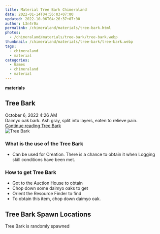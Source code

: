 ```yaml
---
title: Material Tree Bark Chimeraland
date: 2022-01-14T04:56:03+07:00
updated: 2022-10-06T04:26:37+07:00
author: L3n4r0x
permalink: /chimeraland/materials/tree-bark.html
photos:
  - /chimeraland/materials/tree-bark/tree-bark.webp
thumbnail: /chimeraland/materials/tree-bark/tree-bark.webp
tags:
  - chimeraland
  - material
categories:
  - Games
  - chimeraland
  - material
---
```


<link
  rel="stylesheet"
  href="https://rawcdn.githack.com/dimaslanjaka/Web-Manajemen/870a349/css/bootstrap-5-3-0-alpha3-wrapper.css"
/>
<section id="bootstrap-wrapper">
  <div data-bs-theme="dark">
    <div
      class="row g-0 border rounded overflow-hidden flex-md-row mb-4 shadow-sm position-relative bg-dark text-light"
    >
      <div class="col p-4 d-flex flex-column position-static">
        <strong class="d-inline-block mb-2 text-success">materials</strong>
        <h2 class="mb-0">Tree Bark</h2>
        <div class="mb-1 text-muted">October 6, 2022 4:26 AM</div>
        <div class="mb-2 border p-1">
          Daimyo oak bark. Ash gray, split into layers, eaten to relieve pain.
        </div>
        <a
          href="/chimeraland/materials/tree-bark.html"
          class="stretched-link d-none text-primary"
          >Continue reading Tree Bark</a
        >
      </div>
      <div class="col-auto d-none d-md-block d-lg-block">
        <img
          src="https://www.webmanajemen.com/chimeraland/materials/tree-bark/tree-bark.webp"
          alt="Tree Bark"
        />
      </div>
    </div>
    <div class="row">
      <div class="col-lg-6 col-12 mb-2">
        <div class="card">
          <div class="card-body">
            <h3 class="card-title">What is the use of the Tree Bark</h3>
            <div class="card-text">
              <ul>
                <li>
                  Can be used for Creation. There is a chance to obtain it when
                  Logging skill conditions have been met.
                </li>
              </ul>
            </div>
          </div>
        </div>
      </div>
      <div class="col-lg-6 col-12 mb-2">
        <div class="card">
          <div class="card-body">
            <h3 class="card-title">How to get Tree Bark</h3>
            <div class="card-text">
              <ul>
                <li>Got to the Auction House to obtain</li>
                <li>Chop down some daimyo oaks to get</li>
                <li>Orient the Resource Finder to find</li>
                <li>To obtain this item, chop down daimyo oak.</li>
              </ul>
            </div>
          </div>
        </div>
      </div>
      <div class="col-12 mb-2">
        <h2>Tree Bark Spawn Locations</h2>
        <p>Tree Bark is randomly spawned</p>
      </div>
    </div>
  </div>
</section>